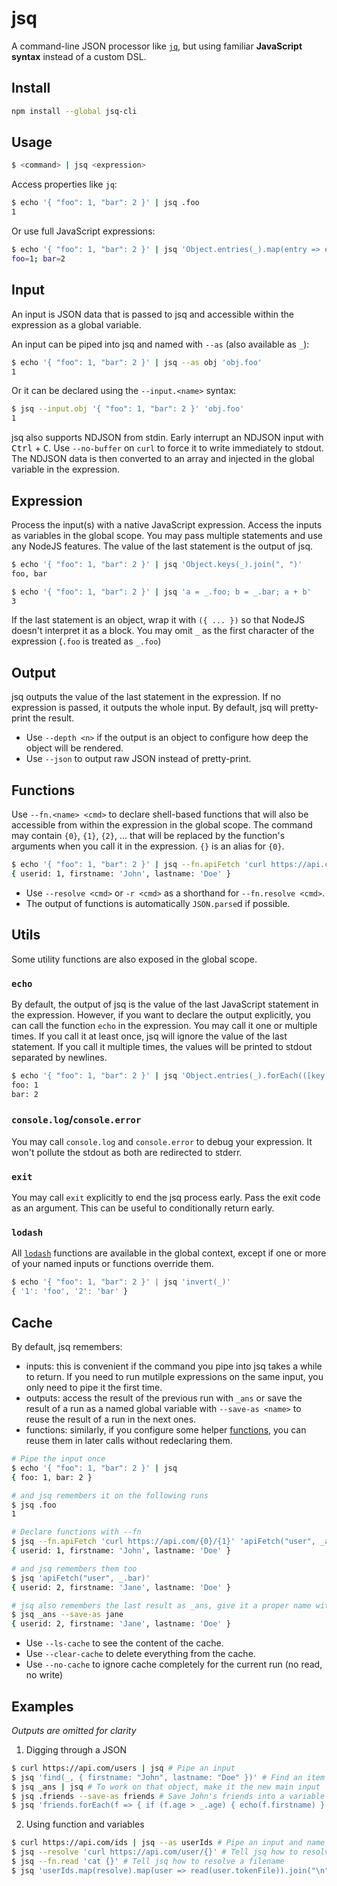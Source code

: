 # jsq

A command-line JSON processor like [`jq`](https://stedolan.github.io/jq/), but using familiar **JavaScript syntax** instead of a custom DSL.

## Install

```bash
npm install --global jsq-cli
```

## Usage

```bash
$ <command> | jsq <expression>
```

Access properties like `jq`:
```bash
$ echo '{ "foo": 1, "bar": 2 }' | jsq .foo
1
```

Or use full JavaScript expressions:
```bash
$ echo '{ "foo": 1, "bar": 2 }' | jsq 'Object.entries(_).map(entry => entry.join("=")).join("; ")'
foo=1; bar=2
```

## Input

An input is JSON data that is passed to jsq and accessible within the expression as a global variable.

An input can be piped into jsq and named with `--as` (also available as `_`):
```bash
$ echo '{ "foo": 1, "bar": 2 }' | jsq --as obj 'obj.foo'
1
```

Or it can be declared using the `--input.<name>` syntax:
```bash
$ jsq --input.obj '{ "foo": 1, "bar": 2 }' 'obj.foo'
1
```

jsq also supports NDJSON from stdin. Early interrupt an NDJSON input with <kbd>Ctrl</kbd> + <kbd>C</kbd>.
Use `--no-buffer` on `curl` to force it to write immediately to stdout.
The NDJSON data is then converted to an array and injected in the global variable in the expression.

## Expression

Process the input(s) with a native JavaScript expression. Access the inputs as variables in the global scope. You may pass multiple statements and use any NodeJS features. The value of the last statement is the output of jsq.

```bash
$ echo '{ "foo": 1, "bar": 2 }' | jsq 'Object.keys(_).join(", ")'
foo, bar

$ echo '{ "foo": 1, "bar": 2 }' | jsq 'a = _.foo; b = _.bar; a + b'
3
```

If the last statement is an object, wrap it with `({ ... })` so that NodeJS doesn't interpret it as a block.
You may omit `_` as the first character of the expression (`.foo` is treated as `_.foo`)

## Output

jsq outputs the value of the last statement in the expression. If no expression is passed, it outputs the whole input. By default, jsq will pretty-print the result.

- Use `--depth <n>` if the output is an object to configure how deep the object will be rendered.
- Use `--json` to output raw JSON instead of pretty-print.

## Functions

Use `--fn.<name> <cmd>` to declare shell-based functions that will also be accessible from within the expression in the global scope. The command may contain `{0}`, `{1}`, `{2}`, ... that will be replaced by the function's arguments when you call it in the expression. `{}` is an alias for `{0}`.

```bash
$ echo '{ "foo": 1, "bar": 2 }' | jsq --fn.apiFetch 'curl https://api.com/{0}/{1}' 'apiFetch("user", _.foo)'
{ userid: 1, firstname: 'John', lastname: 'Doe' }
```

- Use `--resolve <cmd>` or `-r <cmd>` as a shorthand for `--fn.resolve <cmd>`.
- The output of functions is automatically `JSON.parse`d if possible.

## Utils

Some utility functions are also exposed in the global scope.

### `echo`

By default, the output of jsq is the value of the last JavaScript statement in the expression. However, if you want to declare the output explicitly, you can call the function `echo` in the expression. You may call it one or multiple times. If you call it at least once, jsq will ignore the value of the last statement. If you call it multiple times, the values will be printed to stdout separated by newlines.

```bash
$ echo '{ "foo": 1, "bar": 2 }' | jsq 'Object.entries(_).forEach(([key, value]) => echo(`${key}: ${value}`))'
foo: 1
bar: 2
```

### `console.log`/`console.error`

You may call `console.log` and `console.error` to debug your expression. It won't pollute the stdout as both are redirected to stderr.

### `exit`

You may call `exit` explicitly to end the jsq process early. Pass the exit code as an argument. This can be useful to conditionally return early.

### `lodash`

All [`lodash`](https://lodash.com/docs) functions are available in the global context, except if one or more of your named inputs or functions override them.

```js
$ echo '{ "foo": 1, "bar": 2 }' | jsq 'invert(_)'
{ '1': 'foo', '2': 'bar' }
```

## Cache

By default, jsq remembers:
- inputs: this is convenient if the command you pipe into jsq takes a while to return. If you need to run mutilple expressions on the same input, you only need to pipe it the first time.
- outputs: access the result of the previous run with `_ans` or save the result of a run as a named global variable with `--save-as <name>` to reuse the result of a run in the next ones.
- functions: similarly, if you configure some helper [functions](#functions), you can reuse them in later calls without redeclaring them.

```bash
# Pipe the input once
$ echo '{ "foo": 1, "bar": 2 }' | jsq
{ foo: 1, bar: 2 }

# and jsq remembers it on the following runs
$ jsq .foo
1

# Declare functions with --fn
$ jsq --fn.apiFetch 'curl https://api.com/{0}/{1}' 'apiFetch("user", _ans)'
{ userid: 1, firstname: 'John', lastname: 'Doe' }

# and jsq remembers them too
$ jsq 'apiFetch("user", _.bar)'
{ userid: 2, firstname: 'Jane', lastname: 'Doe' }

# jsq also remembers the last result as _ans, give it a proper name with --save-as
$ jsq _ans --save-as jane
{ userid: 2, firstname: 'Jane', lastname: 'Doe' }
```

- Use `--ls-cache` to see the content of the cache.
- Use `--clear-cache` to delete everything from the cache.
- Use `--no-cache` to ignore cache completely for the current run (no read, no write)

## Examples

*Outputs are omitted for clarity*

1. Digging through a JSON

```bash
$ curl https://api.com/users | jsq # Pipe an input
$ jsq 'find(_, { firstname: "John", lastname: "Doe" })' # Find an item with Lodash's find
$ jsq _ans | jsq # To work on that object, make it the new main input
$ jsq .friends --save-as friends # Save John's friends into a variable
$ jsq 'friends.forEach(f => { if (f.age > _.age) { echo(f.firstname) } })' # Print friends that are older than John
```

2. Using function and variables

```bash
$ curl https://api.com/ids | jsq --as userIds # Pipe an input and name it
$ jsq --resolve 'curl https://api.com/user/{}' # Tell jsq how to resolve a user ID
$ jsq --fn.read 'cat {}' # Tell jsq how to resolve a filename
$ jsq 'userIds.map(resolve).map(user => read(user.tokenFile)).join("\n")' # Use functions and variables
```
